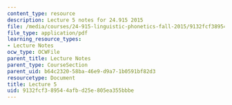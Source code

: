 ```yaml
---
content_type: resource
description: Lecture 5 notes for 24.915 2015
file: /media/courses/24-915-linguistic-phonetics-fall-2015/9132fcf389544afbd25e805ea355bbbe_MIT24_915F15_lec5.pdf
file_type: application/pdf
learning_resource_types:
- Lecture Notes
ocw_type: OCWFile
parent_title: Lecture Notes
parent_type: CourseSection
parent_uid: b64c2320-58ba-46e9-d9a7-1b0591bf82d3
resourcetype: Document
title: Lecture 5
uid: 9132fcf3-8954-4afb-d25e-805ea355bbbe
---
```

